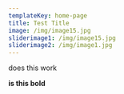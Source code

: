 ```yaml
---
templateKey: home-page
title: Test Title
image: /img/image15.jpg
sliderimage1: /img/image15.jpg
sliderimage2: /img/image1.jpg
---
```

does this work

**is this bold**